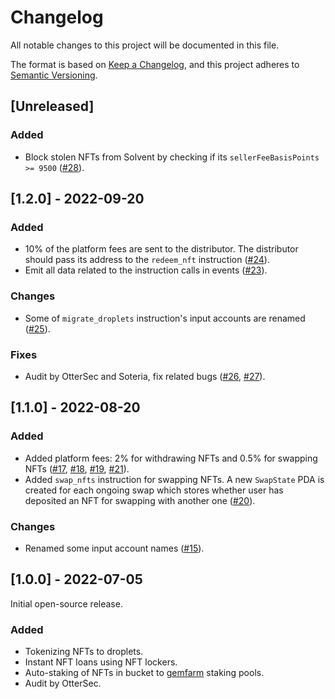   <h1>Changelog</h1>

All notable changes to this project will be documented in this file.

The format is based on [Keep a Changelog](https://keepachangelog.com/en/1.0.0/), and this project adheres to [Semantic Versioning](https://semver.org/spec/v2.0.0.html).

## [Unreleased]

### Added

- Block stolen NFTs from Solvent by checking if its `sellerFeeBasisPoints >= 9500` ([#28](https://github.com/solventprotocol/solvent-program/pull/28)).

## [1.2.0] - 2022-09-20

### Added

- 10% of the platform fees are sent to the distributor. The distributor should pass its address to the `redeem_nft` instruction ([#24](https://github.com/solventprotocol/solvent-program/pull/24)).
- Emit all data related to the instruction calls in events ([#23](https://github.com/solventprotocol/solvent-program/pull/23)).

### Changes

- Some of `migrate_droplets` instruction's input accounts are renamed ([#25](https://github.com/solventprotocol/solvent-program/pull/25)).

### Fixes

- Audit by OtterSec and Soteria, fix related bugs ([#26](https://github.com/solventprotocol/solvent-program/pull/24), [#27](https://github.com/solventprotocol/solvent-program/pull/24)).

## [1.1.0] - 2022-08-20

### Added

- Added platform fees: 2% for withdrawing NFTs and 0.5% for swapping NFTs ([#17](https://github.com/solventprotocol/solvent-program/pull/17), [#18](https://github.com/solventprotocol/solvent-program/pull/18), [#19](https://github.com/solventprotocol/solvent-program/pull/19), [#21](https://github.com/solventprotocol/solvent-program/pull/21)).
- Added `swap_nfts` instruction for swapping NFTs. A new `SwapState` PDA is created for each ongoing swap which stores whether user has deposited an NFT for swapping with another one ([#20](https://github.com/solventprotocol/solvent-program/pull/20)).

### Changes

- Renamed some input account names ([#15](https://github.com/solventprotocol/solvent-program/pull/15)).

## [1.0.0] - 2022-07-05

Initial open-source release.

### Added

- Tokenizing NFTs to droplets.
- Instant NFT loans using NFT lockers.
- Auto-staking of NFTs in bucket to [gemfarm](https://github.com/gemworks/gem-farm) staking pools.
- Audit by OtterSec.
